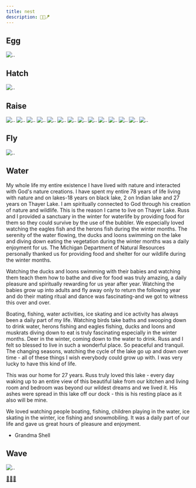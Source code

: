 ```yaml
---
title: nest
description: 🦜🪺🪁
---
```


## Egg

![..](./nest/nest-egg.jpg)

## Hatch

![..](./nest/nest-hatch.jpg)

## Raise

![..](./nest/nest-raise-01.jpg)
![..](./nest/nest-raise-02.jpg)
![..](./nest/nest-raise-03.jpg)
![..](./nest/nest-raise-04.jpg)
![..](./nest/nest-raise-05.jpg)
![..](./nest/nest-raise-06.jpg)
![..](./nest/nest-raise-07.jpg)
![..](./nest/nest-raise-08.jpg)
![..](./nest/nest-raise-09.jpg)
![..](./nest/nest-raise-10.jpg)
![..](./nest/nest-raise-11.jpg)
![..](./nest/nest-raise-12.jpg)
![..](./nest/nest-raise-13.jpg)
![..](./nest/nest-raise-14.jpg)

## Fly

![..](./nest/nest-fly.jpg)

## Water

My whole life my entire existence I have lived with nature and interacted with God's nature creations.  I have spent my entire 78 years of life living with nature and on lakes-18 years on black lake, 2 on Indian lake and 27 years on Thayer Lake.  I am spiritually connected to God through his creation of nature and wildlife.  This is the reason I came to live on Thayer Lake.  Russ and I provided a sanctuary in the winter for waterlife by providing food for them so they could survive by the use of the bubbler.  We especially loved watching the eagles fish and the herons fish during the winter months.  The serenity of the water flowing, the ducks and loons swimming on the lake and diving down eating the vegetation during the winter months was a daily enjoyment for us.  The Michigan Department of Natural Resources personally thanked us for providing food and shelter for our wildlife during the winter months.  

Watching the ducks and loons swimming with their babies and watching them teach them how to bathe and dive for food was truly amazing, a daily pleasure and spiritually rewarding for us year after year. Watching the babies grow up into adults and fly away only to return the following year and do their mating ritual and dance was fascinating-and we got to witness this over and over.

Boating, fishing, water activities, ice skating and ice activity has always been a daily part of my life.  Watching birds take baths and swooping down to drink water, herons fishing and eagles fishing, ducks and loons and muskrats diving down to eat is truly fascinating especially in the winter months.  Deer in the winter, coming down to the water to drink.  Russ and I felt so blessed to live in such a wonderful place.  So peaceful and tranquil. The changing seasons,  watching the cycle of the lake go up and down over time - all of these things I wish everybody could grow up with.  I was very lucky to have this kind of life.  

This was our home for 27 years.  Russ truly loved this lake - every day waking up to an entire view of this beautiful lake from our kitchen and living room and bedroom was beyond our wildest dreams and we lived it.   His ashes were spread in this lake off our dock - this is his resting place as it also will be mine.

We loved watching  people boating, fishing, children playing in the water, ice skating in the winter, ice fishing and snowmobiling.   It was a daily part of our life and gave us great hours of pleasure and enjoyment.

- Grandma Shell

## Wave

![..](./nest.jpg)

[🌿🌀🎨](https://link.basil.one)
